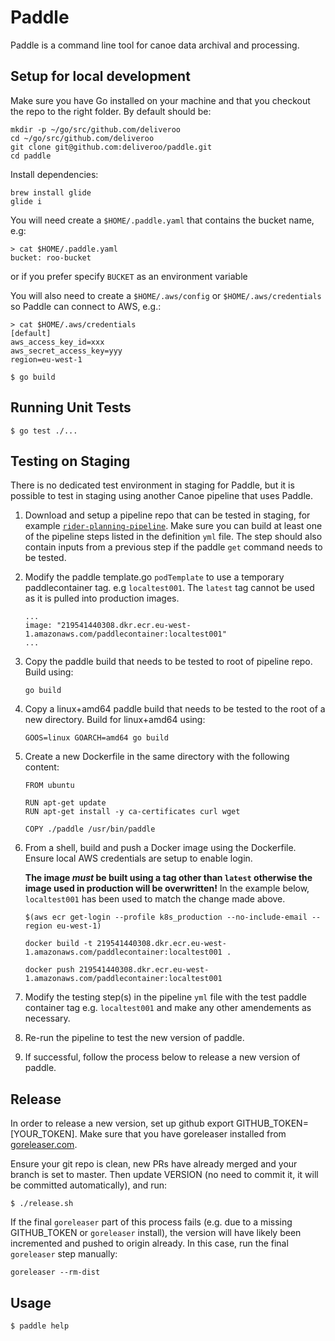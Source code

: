 # Paddle

Paddle is a command line tool for canoe data archival and processing.

## Setup for local development

Make sure you have Go installed on your machine and that you checkout the repo to
the right folder. By default should be:

```
mkdir -p ~/go/src/github.com/deliveroo
cd ~/go/src/github.com/deliveroo
git clone git@github.com:deliveroo/paddle.git
cd paddle
```

Install dependencies:

```
brew install glide
glide i
```

You will need create a `$HOME/.paddle.yaml` that contains the bucket name, e.g:

```
> cat $HOME/.paddle.yaml
bucket: roo-bucket
```

or if you prefer specify `BUCKET` as an environment variable

You will also need to create a `$HOME/.aws/config` or `$HOME/.aws/credentials` so Paddle can connect to AWS, e.g.:

```
> cat $HOME/.aws/credentials
[default]
aws_access_key_id=xxx
aws_secret_access_key=yyy
region=eu-west-1
```

```
$ go build
```

## Running Unit Tests

```
$ go test ./...
```

## Testing on Staging
There is no dedicated test environment in staging for Paddle, but it is possible to test in staging using another Canoe pipeline that uses Paddle.

1. Download and setup a pipeline repo that can be tested in staging, for example [`rider-planning-pipeline`](https://github.com/deliveroo/rider-planning-pipeline). Make sure you can build at least one of the pipeline steps listed in the definition `yml` file. The step should also contain inputs from a previous step if the paddle `get` command needs to be tested.
2. Modify the paddle template.go `podTemplate` to use a temporary paddlecontainer tag. e.g `localtest001`. The `latest` tag cannot be used as it is pulled into production images.
    ```
    ...
    image: "219541440308.dkr.ecr.eu-west-1.amazonaws.com/paddlecontainer:localtest001"
    ...
    ```
3. Copy the paddle build that needs to be tested to root of pipeline repo. Build using:
    ```
    go build
    ```
4. Copy a linux+amd64 paddle build that needs to be tested to the root of a new directory. Build for linux+amd64 using:
    ```
    GOOS=linux GOARCH=amd64 go build
    ```
5. Create a new Dockerfile in the same directory with the following content:
    ```
    FROM ubuntu

    RUN apt-get update
    RUN apt-get install -y ca-certificates curl wget

    COPY ./paddle /usr/bin/paddle
    ```
6. From a shell, build and push a Docker image using the Dockerfile. Ensure local AWS credentials are setup to enable login.

    **The image _must_ be built using a tag other than `latest` otherwise the image used in production will be overwritten!** In the example below, `localtest001` has been used to match the change made above.
    ```
    $(aws ecr get-login --profile k8s_production --no-include-email --region eu-west-1)

    docker build -t 219541440308.dkr.ecr.eu-west-1.amazonaws.com/paddlecontainer:localtest001 .

    docker push 219541440308.dkr.ecr.eu-west-1.amazonaws.com/paddlecontainer:localtest001
    ```
7. Modify the testing step(s) in the pipeline `yml` file with the test paddle container tag e.g. `localtest001` and make any other amendements as necessary.
8. Re-run the pipeline to test the new version of paddle.
9. If successful, follow the process below to release a new version of paddle.

## Release

In order to release a new version, set up github export GITHUB_TOKEN=[YOUR_TOKEN]. Make sure that you have goreleaser installed from [goreleaser.com](http://goreleaser.com).

Ensure your git repo is clean, new PRs have already merged and your branch is set to master. Then update VERSION (no need to commit it, it will be committed automatically), and run:

```
$ ./release.sh
```

If the final `goreleaser` part of this process fails (e.g. due to a missing GITHUB_TOKEN or `goreleaser` install), the version will have likely been incremented and pushed to origin already. In this case, run the final `goreleaser` step manually:
```
goreleaser --rm-dist
```

## Usage

```
$ paddle help
```
